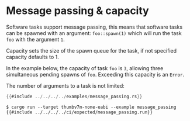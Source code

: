 # Message passing & capacity

Software tasks support message passing, this means that software tasks can be spawned
with an argument: `foo::spawn(1)` which will run the task `foo` with the argument `1`.

Capacity sets the size of the spawn queue for the task, if not specified capacity defaults to 1.

In the example below, the capacity of task `foo` is `3`, allowing three simultaneous
pending spawns of `foo`. Exceeding this capacity is an `Error`.

The number of arguments to a task is not limited:

``` rust
{{#include ../../../../examples/message_passing.rs}}
```

``` console
$ cargo run --target thumbv7m-none-eabi --example message_passing
{{#include ../../../../ci/expected/message_passing.run}}
```
